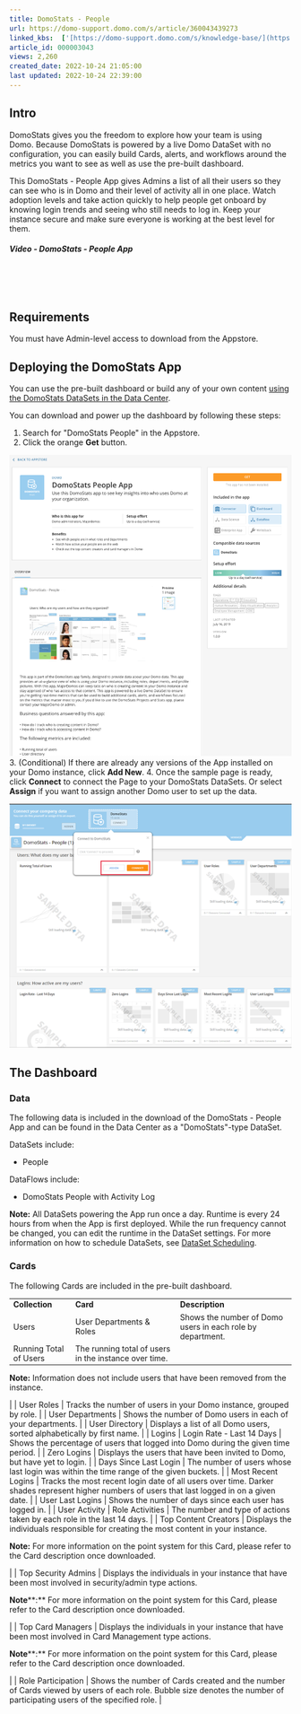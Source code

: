 ```yaml
---
title: DomoStats - People
url: https://domo-support.domo.com/s/article/360043439273
linked_kbs:  ['[https://domo-support.domo.com/s/knowledge-base/](https://domo-support.domo.com/s/knowledge-base/)', '[https://domo-support.domo.com/s/](https://domo-support.domo.com/s/)', '[https://domo-support.domo.com/s/topic/0TO5w000000ZamlGAC](https://domo-support.domo.com/s/topic/0TO5w000000ZamlGAC)', '[https://domo-support.domo.com/s/topic/0TO5w000000ZannGAC](https://domo-support.domo.com/s/topic/0TO5w000000ZannGAC)', '[https://domo-support.domo.com/s/article/360043433813](https://domo-support.domo.com/s/article/360043433813)', '[https://domo-support.domo.com/s/article/360042926274](https://domo-support.domo.com/s/article/360042926274)', '[https://domo-support.domo.com/s/article/360043439273](https://domo-support.domo.com/s/article/360043439273)', '[https://domo-support.domo.com/s/topic/0TO5w000000ZannGAC/governance-tools](https://domo-support.domo.com/s/topic/0TO5w000000ZannGAC/governance-tools)', '[https://domo-support.domo.com/s/article/360043429933](https://domo-support.domo.com/s/article/360043429933)', '[https://domo-support.domo.com/s/article/360043429953](https://domo-support.domo.com/s/article/360043429953)', '[https://domo-support.domo.com/s/article/360042925494](https://domo-support.domo.com/s/article/360042925494)', '[https://domo-support.domo.com/s/article/360043429913](https://domo-support.domo.com/s/article/360043429913)', '[https://domo-support.domo.com/s/article/4408174643607](https://domo-support.domo.com/s/article/4408174643607)', '[https://domo-support.domo.com/s/login/](https://domo-support.domo.com/s/login/)']
article_id: 000003043
views: 2,260
created_date: 2022-10-24 21:05:00
last updated: 2022-10-24 22:39:00
---
```






Intro
-----




DomoStats gives you the freedom to explore how your team is using Domo. Because DomoStats is powered by a live Domo DataSet with no configuration, you can easily build Cards, alerts, and workflows around the metrics you want to see as well as use the pre-built dashboard.


This DomoStats - People App gives Admins a list of all their users so they can see who is in Domo and their level of activity all in one place. Watch adoption levels and take action quickly to help people get onboard by knowing login trends and seeing who still needs to log in. Keep your instance secure and make sure everyone is working at the best level for them.


##### ****Video - DomoStats - People App****


 



 


Requirements
------------


You must have Admin-level access to download from the Appstore. 


Deploying the DomoStats App
---------------------------


You can use the pre-built dashboard or build any of your own content [using the DomoStats DataSets in the Data Center](/s/article/360043433813 "DomoStats Connector").


You can download and power up the dashboard by following these steps:


1. Search for "DomoStats People" in the Appstore.
2. Click the orange **Get** button.  
   
![DomoStats_People_App.png](DomoStats_People_App.png)
3. (Conditional) If there are already any versions of the App installed on your Domo instance, click **Add New**.
4. Once the sample page is ready, click **Connect** to connect the Page to your DomoStats DataSets. Or select **Assign** if you want to assign another Domo user to set up the data.  
   
 ![domostats_people_step2.png](domostats_people_step2.png)


The Dashboard
-------------


### Data


The following data is included in the download of the DomoStats - People App and can be found in the Data Center as a "DomoStats"-type DataSet.


DataSets include:


* People


DataFlows include:


* DomoStats People with Activity Log




 

**Note:** All DataSets powering the App run once a day. Runtime is every 24 hours from when the App is first deployed. While the run frequency cannot be changed, you can edit the runtime in the DataSet settings. For more information on how to schedule DataSets, see [DataSet Scheduling](/s/article/360042926274 "Adding a DataSet Using a Data Connector").



### Cards


The following Cards are included in the pre-built dashboard.




|  |  |  |
| --- | --- | --- |
| **Collection** | **Card** | **Description** |
| Users | User Departments & Roles | Shows the number of Domo users in each role by department. |
| Running Total of Users | The running total of users in the instance over time. 




**Note:** Information does not include users that have been removed from the instance.


 |
| User Roles | Tracks the number of users in your Domo instance, grouped by role. |
| User Departments | Shows the number of Domo users in each of your departments. |
| User Directory | Displays a list of all Domo users, sorted alphabetically by first name. |
| Logins | Login Rate - Last 14 Days | Shows the percentage of users that logged into Domo during the given time period. |
| Zero Logins | Displays the users that have been invited to Domo, but have yet to login. |
| Days Since Last Login | The number of users whose last login was within the time range of the given buckets. |
| Most Recent Logins | Tracks the most recent login date of all users over time. Darker shades represent higher numbers of users that last logged in on a given date. |
| User Last Logins | Shows the number of days since each user has logged in. |
| User Activity | Role Activities | The number and type of actions taken by each role in the last 14 days. |
| Top Content Creators | Displays the individuals responsible for creating the most content in your instance.




**Note:** For more information on the point system for this Card, please refer to the Card description once downloaded.


 |
| Top Security Admins | Displays the individuals in your instance that have been most involved in security/admin type actions.




**Note****:** For more information on the point system for this Card, please refer to the Card description once downloaded.


 |
| Top Card Managers | Displays the individuals in your instance that have been most involved in Card Management type actions.




**Note****:** For more information on the point system for this Card, please refer to the Card description once downloaded.


 |
| Role Participation | Shows the number of Cards created and the number of Cards viewed by users of each role. Bubble size denotes the number of participating users of the specified role. |


 


